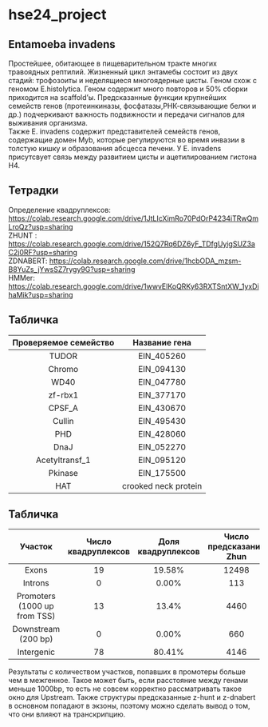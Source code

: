 # hse24_project

## Entamoeba invadens

Простейшее, обитающее в пищеварительном тракте многих травоядных рептилий. 
Жизненный цикл энтамебы состоит из двух стадий: трофозоиты и неделящиеся многоядерные цисты.
Геном схож с геномом E.histolytica. Геном содержит много повторов и 50% сборки приходится на scaffold’ы. Предсказанные функции крупнейших семейств генов (протеинкиназы, фосфатазы,РНК-связывающие белки и др.) подчеркивают важность подвижности и передачи сигналов для выживания организма.  
Также E. invadens содержит представителей семейств генов, содержащие домен Myb, которые регулируются во время инвазии в толстую кишку и образования абсцесса печени. 
У E. invadens присутсвует связь между развитием цисты и ацетилированием гистона H4.

## Тетрадки
Определение квадруплексов: https://colab.research.google.com/drive/1JtLIcXimRo70PdOrP4234iTRwQmLroQz?usp=sharing <br>
ZHUNT : https://colab.research.google.com/drive/152Q7Rq6DZ6yF_TDfgUyigSUZ3aC2j0RF?usp=sharing <br>
ZDNABERT: https://colab.research.google.com/drive/1hcbODA_mzsm-B8YuZs_jYwsSZ7rygy9G?usp=sharing <br>
HMMer: https://colab.research.google.com/drive/1wwvElKoQRKy63RXTSntXW_1yxDihaMik?usp=sharing <br>


## Табличка
|Проверяемое семейство|Название гена|
|:------:|:--:|
|TUDOR |  EIN_405260 |
|Chromo | EIN_094130 | 
|WD40  | EIN_047780 |
|zf-rbx1 | EIN_377170 |
|CPSF_A |EIN_430670 |
|Cullin | EIN_495430|
|PHD | EIN_428060|
|DnaJ | EIN_052270 |
|Acetyltransf_1| EIN_095120|
|Pkinase | EIN_175500|
|HAT | crooked neck protein|


## Табличка
|Участок|Число квадруплексов|Доля квадруплексов|Число предсказаний Zhun|Доля предсказаний Zhun|Число предсказаний ZDNABERT|Доля предсказаний ZDNABERT|
|:------:|:--:|:--:|:--:|:--:|:--:|:--:|
|Exons | 19 | 19.58% | 12498 | 75.35% | 489 | 88.9% |
|Introns | 0 | 0.00% | 113 | 0.7% | 1 | 0.18% |
|Promoters (1000 up from TSS) | 13 | 13.4% | 4460 | 26.89% | 153 | 27.8% |
|Downstream (200 bp) | 0 | 0.00% | 660 | 3.97% | 16 | 2.9% | 
|Intergenic | 78 | 80.41% | 4146 | 24.99% | 53 | 9.63% |

Результаты с количеством участков, попавших в промотеры больше чем в межгенное. Такое может быть, если расстояние между генами меньше 1000bp, то есть не совсем корректно рассматривать такое окно для Upstream.
Также структуры предсказанные z-hunt и z-dnabert в основном попадают в экзоны, поэтому можно сделать вывод о том, что они влияют на транскрипцию.  
